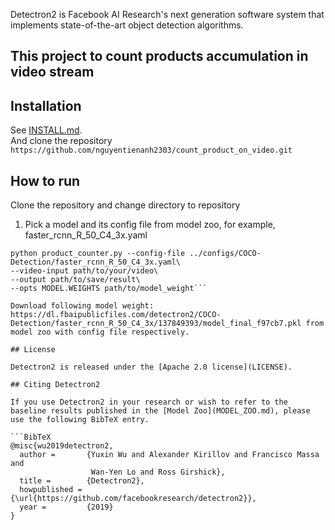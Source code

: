 Detectron2 is Facebook AI Research's next generation software system
that implements state-of-the-art object detection algorithms.

## This project to count products accumulation in video stream 

## Installation

See [INSTALL.md](INSTALL.md).\
And clone the repository ```https://github.com/nguyentienanh2303/count_product_on_video.git```

## How to run

Clone the repository and change directory to repository
1. Pick a model and its config file from model zoo, for example, faster_rcnn_R_50_C4_3x.yaml
``` cd demo/\
python product_counter.py --config-file ../configs/COCO-Detection/faster_rcnn_R_50_C4_3x.yaml\
--video-input path/to/your/video\
--output path/to/save/result\
--opts MODEL.WEIGHTS path/to/model_weight```

Download following model weight: https://dl.fbaipublicfiles.com/detectron2/COCO-Detection/faster_rcnn_R_50_C4_3x/137849393/model_final_f97cb7.pkl from model zoo with config file respectively.

## License

Detectron2 is released under the [Apache 2.0 license](LICENSE).

## Citing Detectron2

If you use Detectron2 in your research or wish to refer to the baseline results published in the [Model Zoo](MODEL_ZOO.md), please use the following BibTeX entry.

```BibTeX
@misc{wu2019detectron2,
  author =       {Yuxin Wu and Alexander Kirillov and Francisco Massa and
                  Wan-Yen Lo and Ross Girshick},
  title =        {Detectron2},
  howpublished = {\url{https://github.com/facebookresearch/detectron2}},
  year =         {2019}
}
```
